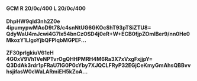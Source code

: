 #### GCM R 20/0c/400 L 20/0c/400
**DhpHW9qld3nh2Z0e**<br/>**4ipumypwMAoD9t78/c4snNtUG6GKOcShT93pTSiZTU8=**<br/>**QdyWaU4mJcwi4G7lx54bnCzOSD4j0eR+W+ECB0fjpZOmlBer9/nn0He0MkozY1LlgoYjbQFPlqbMGPEF...**<br/><br/>
**ZF30prIgkiuV61eH**<br/>**4G0xV9Vh1VeNPTvrOgQHHPMRH4M6Ra3X7xVxgFxjjpY=**<br/>**Q3DdAk3rdr1pFRaU7lG0P0cYby7XJQCLFRyP32EGjCeKmyGmAhsQBBvvhsjifasW0cWaLARmiEH5kZoA...**